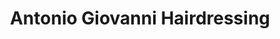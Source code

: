 ---
title: "Antonio Giovanni Hairdressing"
url: /ipswich/antonio-giovanni-hairdressing/
shop: hairdresser
---